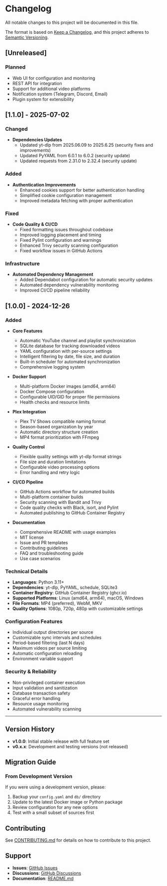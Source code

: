 # Changelog

All notable changes to this project will be documented in this file.

The format is based on [Keep a Changelog](https://keepachangelog.com/en/1.0.0/),
and this project adheres to [Semantic Versioning](https://semver.org/spec/v2.0.0.html).

## [Unreleased]

### Planned
- Web UI for configuration and monitoring
- REST API for integration
- Support for additional video platforms
- Notification system (Telegram, Discord, Email)
- Plugin system for extensibility

## [1.1.0] - 2025-07-02

### Changed
- **Dependencies Updates**
  - Updated yt-dlp from 2025.06.09 to 2025.6.25 (security fixes and improvements)
  - Updated PyYAML from 6.0.1 to 6.0.2 (security update)
  - Updated requests from 2.31.0 to 2.32.4 (security update)

### Added
- **Authentication Improvements**
  - Enhanced cookies support for better authentication handling
  - Simplified cookie configuration management
  - Improved metadata fetching with proper authentication

### Fixed
- **Code Quality & CI/CD**
  - Fixed formatting issues throughout codebase
  - Improved logging placement and timing
  - Fixed Pylint configuration and warnings
  - Enhanced Trivy security scanning configuration
  - Fixed workflow issues in GitHub Actions

### Infrastructure
- **Automated Dependency Management**
  - Added Dependabot configuration for automatic security updates
  - Automated dependency vulnerability monitoring
  - Improved CI/CD pipeline reliability

## [1.0.0] - 2024-12-26

### Added
- **Core Features**
  - Automatic YouTube channel and playlist synchronization
  - SQLite database for tracking downloaded videos
  - YAML configuration with per-source settings
  - Intelligent filtering by date, file size, and duration
  - Built-in scheduler for automated synchronization
  - Comprehensive logging system

- **Docker Support**
  - Multi-platform Docker images (amd64, arm64)
  - Docker Compose configuration
  - Configurable UID/GID for proper file permissions
  - Health checks and resource limits

- **Plex Integration**
  - Plex TV Shows compatible naming format
  - Season-based organization by year
  - Automatic directory structure creation
  - MP4 format prioritization with FFmpeg

- **Quality Control**
  - Flexible quality settings with yt-dlp format strings
  - File size and duration limitations
  - Configurable video processing options
  - Error handling and retry logic

- **CI/CD Pipeline**
  - GitHub Actions workflow for automated builds
  - Multi-platform container builds
  - Security scanning with Bandit and Trivy
  - Code quality checks with Black, isort, and Pylint
  - Automated publishing to GitHub Container Registry

- **Documentation**
  - Comprehensive README with usage examples
  - MIT license
  - Issue and PR templates
  - Contributing guidelines
  - FAQ and troubleshooting guide
  - Use case scenarios

### Technical Details
- **Languages**: Python 3.11+
- **Dependencies**: yt-dlp, PyYAML, schedule, SQLite3
- **Container Registry**: GitHub Container Registry (ghcr.io)
- **Supported Platforms**: Linux (amd64, arm64), macOS, Windows
- **File Formats**: MP4 (preferred), WebM, MKV
- **Quality Options**: 1080p, 720p, 480p with customizable settings

### Configuration Features
- Individual output directories per source
- Customizable sync intervals and schedules
- Period-based filtering (last N days)
- Maximum videos per source limiting
- Automatic configuration reloading
- Environment variable support

### Security & Reliability
- Non-privileged container execution
- Input validation and sanitization
- Database transaction safety
- Graceful error handling
- Resource usage monitoring
- Automated vulnerability scanning

---

## Version History

- **v1.0.0**: Initial stable release with full feature set
- **v0.x.x**: Development and testing versions (not released)

## Migration Guide

### From Development Version
If you were using a development version, please:
1. Backup your `config.yaml` and `db/` directory
2. Update to the latest Docker image or Python package
3. Review configuration for any new options
4. Test with a small subset of sources first

## Contributing

See [CONTRIBUTING.md](CONTRIBUTING.md) for details on how to contribute to this project.

## Support

- **Issues**: [GitHub Issues](https://github.com/DmitriyLyalyuev/ytsync/issues)
- **Discussions**: [GitHub Discussions](https://github.com/DmitriyLyalyuev/ytsync/discussions)
- **Documentation**: [README.md](README.md)